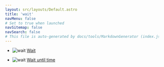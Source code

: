 ```yaml
---
layout: src/layouts/Default.astro
title: 'wait'
navMenu: false
# Set to true when launched
navSitemap: false
navSearch: false
# This file is auto-generated by docs/tools/MarkdownGenerator (index.js)
---
```


<ul>

<li>

![wait](https://i.octopus.com/library/step-templates/wait.png) [Wait](/integrations/wait/wait)

</li>
        
<li>

![wait](https://i.octopus.com/library/step-templates/wait.png) [Wait until time](/integrations/wait/wait-until-time)

</li>
        
</ul>
